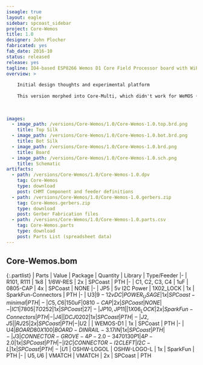 ```yaml
---
iseagle: true
layout: eagle
sidebar: spcoast_sidebar
project: Core-Wemos
title: 1.0
designer: John Plocher
fabricated: yes
fab_date: 2016-10
status: released
release: yes
tagline: IO4-based ESP8266 Wemos D1 Core Field Processor board with WiFi and I2C
overview: >
    
    Initial design thoughts and experimental platform
    
    This version morphed into Core-Multi, which didn't work for WeMOS (D0 not usable for I2C with a mosfet voltage matching circuit...)
    
    
    
images:
  - image_path: /versions/Core-Wemos/1.0/Core-Wemos-1.0.top.brd.png
    title: Top Silk
  - image_path: /versions/Core-Wemos/1.0/Core-Wemos-1.0.bot.brd.png
    title: Bot Silk
  - image_path: /versions/Core-Wemos/1.0/Core-Wemos-1.0.brd.png
    title: Board
  - image_path: /versions/Core-Wemos/1.0/Core-Wemos-1.0.sch.png
    title: Schematic
artifacts:
  - path: /versions/Core-Wemos/1.0/Core-Wemos-1.0.dpv
    tag: Core-Wemos
    type: download
    post: CHMT Component and feeder definitions
  - path: /versions/Core-Wemos/1.0/Core-Wemos-1.0.gerbers.zip
    tag: Core-Wemos.gerbers.zip
    type: download
    post: Gerber Fabrication files
  - path: /versions/Core-Wemos/1.0/Core-Wemos-1.0.parts.csv
    tag: Core-Wemos.parts
    type: download
    post: Parts List (spreadsheet data)
---
```


## Core-Wemos.bom

{:.partlist}
| Parts | Value | Package | Quantity | Library | Type/Feeder
|-
| R101, R111 | 1k8 | 1/6W-RES | 2x | SPCoast | PTH
|-
| C1, C2, C3, C4 | 1uF | 0805-CAP | 4x | SPCoast | NONE
|-
| JP5 | 5v I2C Power | 1X02_LOCK | 1x | SparkFun-Connectors | PTH
|-
| U$3 | 9-12vDC | POWER_USAGE | 1x | SPCoast-minimal | PTH
|-
| C5, C6 | 150uF | 0810-CAP | 2x | SPCoast | NONE
|-
| IC1 | 7805 | TO252 | 1x | SPCoast | 27
|-
| JP10, JP11 |  | 1X06_LOCK | 2x | SparkFun-Connectors | PTH
|-
| J4 |  | DCJ0202 | 1x | SPCoast | PTH
|-
| J2, J5 |  | RJ25 | 2x | SPCoast | PTH
|-
| U$2 |  | WEMOS-D1 | 1x | SPCoast | PTH
|-
| U$4 | BOARD80X100 | BOARD-DINRAIL-3.17IN | 1x | SPCoast | PTH
|-
| J3 | CONNECTOR-GROVE-4P-2.0-3470130P1 | 4P-2.0 | 1x | SPCoast | PTH
|-
| I2C | CONNECTOR-I2CLEFT | I2C-L | 1x | SPCoast | PTH
|-
| U$1 | OSHW-LOGOL | OSHW-LOGO-L | 1x | SparkFun | PTH
|-
| U$5, U$6 | VMATCH | VMATCH | 2x | SPCoast | PTH
